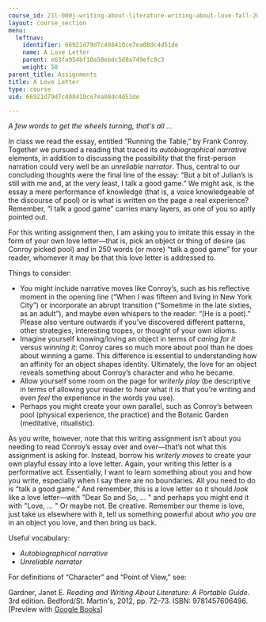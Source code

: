 ```yaml
---
course_id: 21l-000j-writing-about-literature-writing-about-love-fall-2015
layout: course_section
menu:
  leftnav:
    identifier: 66921d79d7c408410ce7ea08dc4d51de
    name: A Love Letter
    parent: e63fa954bf10a50ebdc5d0a749efc0c3
    weight: 50
parent_title: Assignments
title: A Love Letter
type: course
uid: 66921d79d7c408410ce7ea08dc4d51de

---
```


_A few words to get the wheels turning, that's all ..._

In class we read the essay, entitled “Running the Table,” by Frank Conroy. Together we pursued a reading that traced its _autobiographical narrative_ elements, in addition to discussing the possibility that the first-person narration could very well be an _unreliable narrator_. Thus, central to our concluding thoughts were the final line of the essay: “But a bit of Julian’s is still with me and, at the very least, I talk a good game.” We might ask, is the essay a mere performance of knowledge (that is, a voice knowledgeable of the discourse of pool) or is what is written on the page a real experience? Remember, “I talk a good game” carries many layers, as one of you so aptly pointed out.

For this writing assignment then, I am asking you to imitate this essay in the form of your own love letter—that is, pick an object or thing of desire (as Conroy picked pool) and in 250 words (or more) “talk a good game” for your reader, whomever it may be that this love letter is addressed to.

Things to consider:

*   You might include narrative moves like Conroy’s, such as his reflective moment in the opening line (“When I was fifteen and living in New York City”) or incorporate an abrupt transition (“Sometime in the late sixties, as an adult”), and maybe even whispers to the reader: “(He is a poet).” Please also venture outwards if you’ve discovered different patterns, other strategies, interesting tropes, or thought of your own idioms.
*   Imagine yourself knowing/loving an object in terms of _caring for it_ versus _winning it_: Conroy cares so much more about pool than he does about winning a game. This difference is essential to understanding how an affinity for an object shapes identity. Ultimately, the love for an object reveals something about Conroy’s character and who he became.
*   Allow yourself some room on the page for _writerly play_ (be descriptive in terms of allowing your reader to _hear_ what it is that you’re writing and even _feel_ the experience in the words you use).
*   Perhaps you might create your own parallel, such as Conroy’s between pool (physical experience, the practice) and the Botanic Garden (meditative, ritualistic).

As you write, however, note that this writing assignment isn’t about you needing to read Conroy’s essay over and over—that’s not what this assignment is asking for. Instead, borrow his _writerly moves_ to create your own playful essay into a love letter. Again, your writing this letter is a performative act. Essentially, I want to learn something about you and how you write, especially when I say there are no boundaries. All you need to do is “talk a good game.” And remember, this is a love letter so it should _look_ like a love letter—with "Dear So and So, ... " and perhaps you might end it with "Love, ... " Or maybe not. Be creative. Remember our theme is love, just take us elsewhere with it, tell us something powerful about _who you are_ in an object you love, and then bring us back.

Useful vocabulary:

*   _Autobiographical narrative_
*   _Unreliable narrator_

For definitions of “Character” and “Point of View,” see:

Gardner, Janet E. _Reading and Writing About Literature: A Portable Guide_. 3rd edition. Bedford/St. Martin's, 2012, pp. 72–73. ISBN: 9781457606496. \[Preview with [Google Books](https://books.google.com/books?id=s97fQH3EdloC&lpg=PP1&dq=gardner%20reading%20and%20writing%20about%20literature&pg=PP1#v=onepage&q&f=false)\]